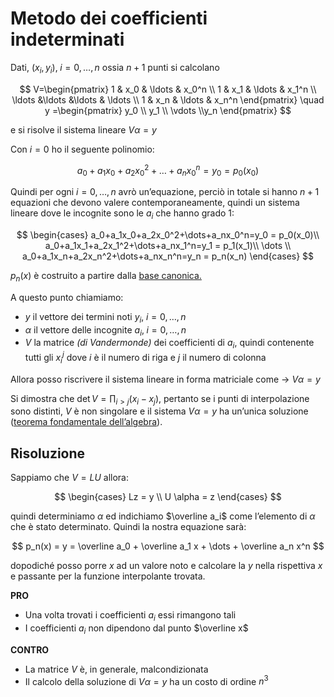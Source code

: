 # Metodo dei coefficienti indeterminati

Dati, $(x_i, y_i), \; i= 0, \dots, n$ ossia $n+1$ punti si calcolano

$$
V=\begin{pmatrix}
1 & x_0 & \ldots & x_0^n \\
1 & x_1 & \ldots & x_1^n \\
\ldots &\ldots &\ldots & \ldots \\
1 & x_n & \ldots & x_n^n 
\end{pmatrix} \quad y =\begin{pmatrix}
y_0 \\ y_1 \\ \vdots \\y_n
\end{pmatrix}
$$

e si risolve il sistema lineare $V  \alpha = y$ 

Con $i = 0$ ho il seguente polinomio:

$$
a_0+a_1x_0+a_2x_0^2+\ldots+a_nx_0^n=y_0 = p_0(x_0)
$$

Quindi per ogni $i = 0, \dots, n$ avrò un’equazione, perciò in totale si hanno $n+1$ equazioni che devono valere contemporaneamente, quindi un sistema lineare dove le incognite sono le $a_i$ che hanno grado $1$:

$$
\begin{cases}
a_0+a_1x_0+a_2x_0^2+\dots+a_nx_0^n=y_0 = p_0(x_0)\\
a_0+a_1x_1+a_2x_1^2+\dots+a_nx_1^n=y_1  = p_1(x_1)\\
\dots \\
a_0+a_1x_n+a_2x_n^2+\dots+a_nx_n^n=y_n  = p_n(x_n)
\end{cases}
$$

$p_n(x)$  è costruito a partire dalla [base canonica.](Altro%20c4b2595a1fce481f9b1b7e2bb06558f5.md)

A questo punto chiamiamo:

- $y$ il vettore dei termini noti $y_i, \; i = 0, \dots , n$
- $\alpha$ il vettore delle incognite $a_i, \; i=0, \dots , n$
- $V$ la matrice *(di Vandermonde)* dei coefficienti di $a_i,$ quindi contenente tutti gli $x_i^j$ dove $i$ è il numero di riga e $j$ il numero di colonna

Allora posso riscrivere il sistema lineare in forma matriciale come → $V  \alpha = y$

Si dimostra che $\det V = \prod_{i>j}(x_i-x_j)$, pertanto se i punti di interpolazione sono distinti, $V$ è non singolare e il sistema $V\alpha =  y$ ha un’unica soluzione ([teorema fondamentale dell’algebra](Interpolazione%20di%20dati%20e%20funzioni%200418f9a9a37a43128414f76d4bf331a6.md)). 

## Risoluzione

Sappiamo che $V = L U$ allora:

$$
\begin{cases}
Lz = y \\
U \alpha = z
\end{cases}
$$

quindi determiniamo $\alpha$ ed indichiamo $\overline a_i$ come l’elemento di $\alpha$  che è stato determinato. Quindi la nostra equazione sarà:

$$
p_n(x) = y = \overline a_0 + \overline a_1 x + \dots + \overline a_n x^n
$$

dopodiché posso porre $x$ ad un valore noto e calcolare la $y$ nella rispettiva $x$ e passante per la funzione interpolante trovata.

**PRO**

- Una volta trovati i coefficienti $a_i$ essi rimangono tali
- I coefficienti $a_i$ non dipendono dal punto $\overline x$

**CONTRO**

- La matrice $V$ è, in generale, malcondizionata
- Il calcolo della soluzione di $V \alpha = y$ ha un costo di ordine $n^3$